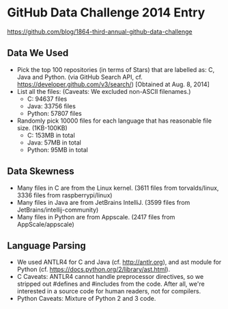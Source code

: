 GitHub Data Challenge 2014 Entry
================================

https://github.com/blog/1864-third-annual-github-data-challenge

Data We Used
------------

 * Pick the top 100 repositories (in terms of Stars) that are labelled as: C, Java and Python.
   (via GitHub Search API, cf. https://developer.github.com/v3/search/)
   [Obtained at Aug. 8, 2014]
 * List all the files: (Caveats: We excluded non-ASCII filenames.)
   * C: 94637 files
   * Java: 33756 files
   * Python: 57807 files
 * Randomly pick 10000 files for each language that has reasonable file size. (1KB-100KB)
   * C: 153MB in total
   * Java: 57MB in total
   * Python: 95MB in total

Data Skewness
-------------

 * Many files in C are from the Linux kernel.
   (3611 files from torvalds/linux, 3336 files from raspberrypi/linux)
 * Many files in Java are from JetBrains IntelliJ.
   (3599 files from JetBrains/intellij-community)
 * Many files in Python are from Appscale.
   (2417 files from AppScale/appscale)

Language Parsing
----------------

 * We used ANTLR4 for C and Java (cf. http://antlr.org), 
   and ast module for Python (cf. https://docs.python.org/2/library/ast.html).
 * C Caveats: ANTLR4 cannot handle preprocessor directives,
   so we stripped out #defines and #includes from the code.
   After all, we're interested in a source code for human readers, not for compilers.
 * Python Caveats: Mixture of Python 2 and 3 code.
